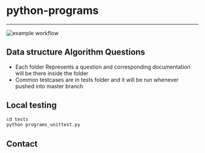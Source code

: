 # python-programs
---
![example workflow](https://github.com/abhilashgcp/python-programs/actions/workflows/test.yml/badge.svg)

## Data structure Algorithm Questions
- Each folder Represents a question and corresponding documentation will be there inside the folder
- Common testcases are in tests folder and it will be run whenever pushed into master branch

## Local testing
```python
cd tests
python programs_unittest.py
```


## Contact
[gitlab]: https://gitlab.com/abhilashgcp